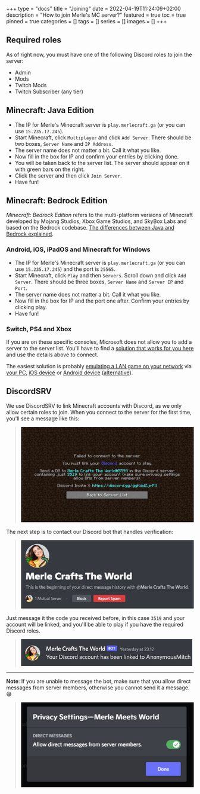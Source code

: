+++
type = "docs"
title = "Joining"
date = 2022-04-19T11:24:09+02:00
description = "How to join Merle's MC server?"
featured = true
toc = true
pinned = true
categories = []
tags = []
series = []
images = []
+++

## Required roles

As of right now, you must have one of the following Discord roles to join the server:
- Admin
- Mods
- Twitch Mods
- Twitch Subscriber (any tier)

## Minecraft: Java Edition

- The IP for Merle's Minecraft server is `play.merlecraft.ga` (or you can use `15.235.17.245`).
- Start Minecraft, click `Multiplayer` and click `Add Server`. There should be two boxes, `Server Name` and `IP Address`. 
- The server name does not matter a bit. Call it what you like. 
- Now  fill in the box for IP and confirm your entries by clicking done.
- You will be taken back to the server list. The server should appear on it with green bars on the right.
- Click the server and then click `Join Server`.
- Have fun!

## Minecraft: Bedrock Edition

_Minecraft: Bedrock Edition_ refers to the multi-platform versions of Minecraft developed by Mojang Studios, Xbox Game Studios, and SkyBox Labs and based on the Bedrock codebase. [The differences between Java and Bedrock explained](https://docs.microsoft.com/en-us/minecraft/creator/documents/differencesbetweenbedrockandjava).

### Android, iOS, iPadOS and Minecraft for Windows

- The IP for Merle's Minecraft server is `play.merlecraft.ga` (or you can use `15.235.17.245`) and the port is `25565`.
- Start Minecraft, click `Play` and then `Servers`. Scroll down and click `Add Server`. There should be three boxes, `Server Name` and `Server IP` and `Port`.
- The server name does not matter a bit. Call it what you like.
- Now fill in the box for IP and the port one after. Confirm your entries by clicking play.
- Have fun!

### Switch, PS4 and Xbox

If you are on these specific consoles, Microsoft does not allow you to add a server to the server list. You'll have to find a [solution that works for you here](https://wiki.geysermc.org/geyser/using-geyser-with-consoles/) and use the details above to connect. 

The easiest solution is probably [emulating a LAN game on your network](https://wiki.geysermc.org/geyser/using-geyser-with-consoles/#alternative-methods) via [your PC](https://github.com/jhead/phantom), [iOS device](https://apps.apple.com/app/bedrocktogether/id1534593376) or [Android device](https://play.google.com/store/apps/details?id=pl.extollite.bedrocktogetherapp) ([alternative](https://play.google.com/store/apps/details?id=com.smokiem.mcserverconnector)). 

## DiscordSRV

We use DiscordSRV to link Minecraft accounts with Discord, as we only allow certain roles to join. When you connect to the server for the first time, you'll see a message like this: 
> ![Example of the connection screen](images/verification.png)

The next step is to contact our Discord bot that handles verification: 
> ![DM screen of the bot](images/dm.png)

Just message it the code you received before, in this case `3519` and your account will be linked, and you'll be able to play if you have the required Discord roles.
> ![Successfully linked!](images/linked.png)

---

**Note**: If you are unable to message the bot, make sure that you allow direct messages from server members, otherwise you cannot send it a message. 😅
> ![Make sure you allow others to DM you](images/privacy.png)
